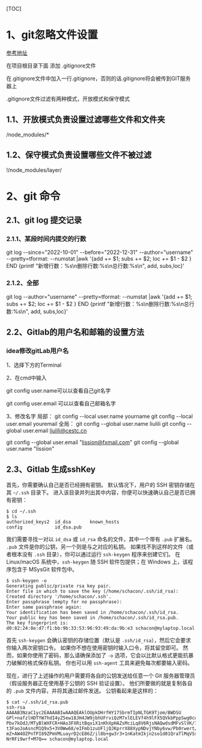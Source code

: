 [TOC]

# 1、git忽略文件设置

[参考地址](https://www.cnblogs.com/mafeng/p/10141292.html)

在项目根目录下面 添加 .gitignore文件

在.gitignore文件中加入一行.gitignore，否则的话.gitignore将会被传到GIT服务器上

.gitignore文件过滤有两种模式，开放模式和保守模式

## 1.1、开放模式负责设置过滤哪些文件和文件夹

/node_modules/*

## 1.2、保守模式负责设置哪些文件不被过滤

!/node_modules/layer/



# 2、git 命令



## 2.1、git log 提交记录

### 2.1.1、某段时间内提交的行数
git log --since="2022-10-01" --before="2022-12-31" --author="username" --pretty=tformat: --numstat |awk '{add += $1; subs += $2; loc += $1 - $2 } END {printf "新增行数：%s\n删除行数:%s\n总行数:%s\n", add, subs,loc}'
### 2.1.2、全部
git log  --author="username" --pretty=tformat: --numstat |awk '{add += $1; subs += $2; loc += $1 - $2 } END {printf "新增行数：%s\n删除行数:%s\n总行数:%s\n", add, subs,loc}'



## 2.2、Gitlab的用户名和邮箱的设置方法

### idea修改gitLab用户名

1、选择下方的Terminal

2、在cmd中输入

git config user.name可以以查看自己git名字

git config user.email 可以以查看自己邮箱名字

3、修改名字
局部：
git config --local user.name yourname
git config --local user.email youremail
全局：
git config --global user.name liulili
git config --global user.email liulili@cestc.cn



  git config --global user.email "lission@fxmail.com"
  git config --global user.name "lission"

## 2.3、Gitlab 生成sshKey

首先，你需要确认自己是否已经拥有密钥。 默认情况下，用户的 SSH 密钥存储在其 `~/.ssh` 目录下。 进入该目录并列出其中内容，你便可以快速确认自己是否已拥有密钥：

```console
$ cd ~/.ssh
$ ls
authorized_keys2  id_dsa       known_hosts
config            id_dsa.pub
```

我们需要寻找一对以 `id_dsa` 或 `id_rsa` 命名的文件，其中一个带有 `.pub` 扩展名。 `.pub` 文件是你的公钥，另一个则是与之对应的私钥。 如果找不到这样的文件（或者根本没有 `.ssh` 目录），你可以通过运行 `ssh-keygen` 程序来创建它们。 在 Linux/macOS 系统中，`ssh-keygen` 随 SSH 软件包提供；在 Windows 上，该程序包含于 MSysGit 软件包中。

```console
$ ssh-keygen -o
Generating public/private rsa key pair.
Enter file in which to save the key (/home/schacon/.ssh/id_rsa):
Created directory '/home/schacon/.ssh'.
Enter passphrase (empty for no passphrase):
Enter same passphrase again:
Your identification has been saved in /home/schacon/.ssh/id_rsa.
Your public key has been saved in /home/schacon/.ssh/id_rsa.pub.
The key fingerprint is:
d0:82:24:8e:d7:f1:bb:9b:33:53:96:93:49:da:9b:e3 schacon@mylaptop.local
```

首先 `ssh-keygen` 会确认密钥的存储位置（默认是 `.ssh/id_rsa`），然后它会要求你输入两次密钥口令。 如果你不想在使用密钥时输入口令，将其留空即可。 然而，如果你使用了密码，那么请确保添加了 `-o` 选项，它会以比默认格式更能抗暴力破解的格式保存私钥。 你也可以用 `ssh-agent` 工具来避免每次都要输入密码。

现在，进行了上述操作的用户需要将各自的公钥发送给任意一个 Git 服务器管理员 （假设服务器正在使用基于公钥的 SSH 验证设置）。 他们所要做的就是复制各自的 `.pub` 文件内容，并将其通过邮件发送。 公钥看起来是这样的：

```console
$ cat ~/.ssh/id_rsa.pub
ssh-rsa AAAAB3NzaC1yc2EAAAABIwAAAQEAklOUpkDHrfHY17SbrmTIpNLTGK9Tjom/BWDSU
GPl+nafzlHDTYW7hdI4yZ5ew18JH4JW9jbhUFrviQzM7xlELEVf4h9lFX5QVkbPppSwg0cda3
Pbv7kOdJ/MTyBlWXFCR+HAo3FXRitBqxiX1nKhXpHAZsMciLq8V6RjsNAQwdsdMFvSlVK/7XA
t3FaoJoAsncM1Q9x5+3V0Ww68/eIFmb1zuUFljQJKprrX88XypNDvjYNby6vw/Pb0rwert/En
mZ+AW4OZPnTPI89ZPmVMLuayrD2cE86Z/il8b+gw3r3+1nKatmIkjn2so1d01QraTlMqVSsbx
NrRFi9wrf+M7Q== schacon@mylaptop.local
```

